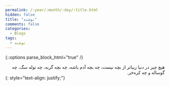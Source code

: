 ```yaml
---
permalink: /:year/:month/:day/:title.html
hidden: false
title: "نوشته"
comments: false
categories:
  - Blogs
tags:
  - نوشته
---
```


{::options parse_block_html="true" /}
<div dir='rtl' align='right'>
هیچ چیز در دنیا زیباتر از بچه نیست، چه بچه آدم باشه، چه بچه گربه، چه توله سگ، چه گوساله و چه کره‌خر.
</div>
{: style="text-align: justify;"}